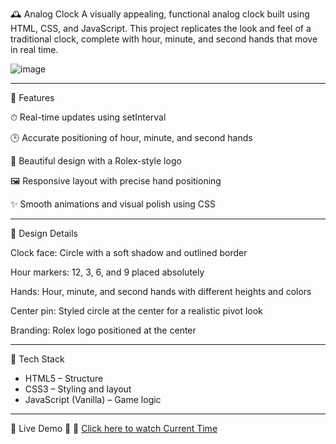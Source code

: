 🕰️ Analog Clock
A visually appealing, functional analog clock built using HTML, CSS, and JavaScript. This project replicates the look and feel of a traditional clock, complete with hour, minute, and second hands that move in real time.

![image](https://github.com/user-attachments/assets/8da510db-abe2-4db3-99c9-c5e2e0116a3d)

---

📌 Features

⏱ Real-time updates using setInterval

🕒 Accurate positioning of hour, minute, and second hands

🎨 Beautiful design with a Rolex-style logo

🖼️ Responsive layout with precise hand positioning

✨ Smooth animations and visual polish using CSS

---

🎨 Design Details

Clock face: Circle with a soft shadow and outlined border

Hour markers: 12, 3, 6, and 9 placed absolutely

Hands: Hour, minute, and second hands with different heights and colors

Center pin: Styled circle at the center for a realistic pivot look

Branding: Rolex logo positioned at the center

---

🔧 Tech Stack

- HTML5 – Structure
- CSS3 – Styling and layout
- JavaScript (Vanilla) – Game logic

---

🚀 Live Demo
🔗 🔗 [Click here to watch Current Time](https://bhawana1107.github.io/clock/)  

